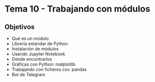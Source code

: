 # Tema 10 - Trabajando con módulos

## Objetivos

* Qué es un módulo
* Librería estándar de Python
* Instalación de módulos
* Usando Jupyter Notebook
* Dónde encontrarlos
* Gráficas con Python: matplotlib
* Trabajando con ficheros csv: pandas
* Bot de Telegram
